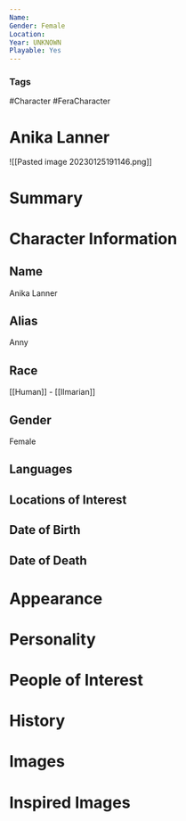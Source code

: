 ```yaml
---
Name: 
Gender: Female
Location: 
Year: UNKNOWN
Playable: Yes
---
```


### Tags
#Character #FeraCharacter 

# Anika Lanner
![[Pasted image 20230125191146.png]]

# Summary


# Character Information

## Name
Anika Lanner

## Alias
Anny 

## Race
[[Human]] - [[Ilmarian]]

## Gender
Female

## Languages

## Locations of Interest

## Date of Birth

## Date of Death

# Appearance

# Personality

# People of Interest

# History

# Images

# Inspired Images
